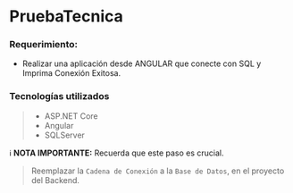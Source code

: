# PruebaTecnica

### Requerimiento: 
 - Realizar una aplicación desde ANGULAR que conecte con SQL y Imprima Conexión Exitosa.

### Tecnologías utilizados
>- ASP.NET Core
>- Angular
>- SQLServer

ℹ️ <strong>NOTA IMPORTANTE:</strong> Recuerda que este paso es crucial.
> Reemplazar la `Cadena de Conexión` a la `Base de Datos`, en el proyecto del Backend.
